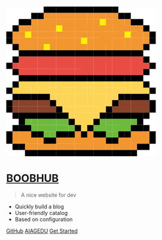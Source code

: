 <!-- logo标识，media为我们在docs中创建的素材文件夹 -->
![logo](image/hb.svg)

<!-- 以下封面描述 -->

# [BOOBHUB](https://985188.xyz)

> A nice website for dev

- Quickly build a blog
- User-friendly catalog
- Based on configuration

<!-- 以下为链接，空格分隔 -->
[GitHub](https://github.com/dgdghub/dg-blog) [AIAGEDU](https://985188.xyz)  [Get Started](README.md)

<!-- 这个是封面背景图，不配置的话，是随机的颜色 -->
<!-- ![](image/1.png) -->

<!-- 固定封面背景色，不配置的话，背景是随机的颜色，背景色和背景图只能同时配置一个 -->
<!-- ![color](#f0f0f0) -->